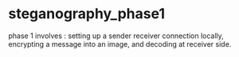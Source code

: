 # steganography_phase1
phase 1 involves : setting up a sender receiver connection locally, encrypting a message into an image, and decoding at receiver side.
